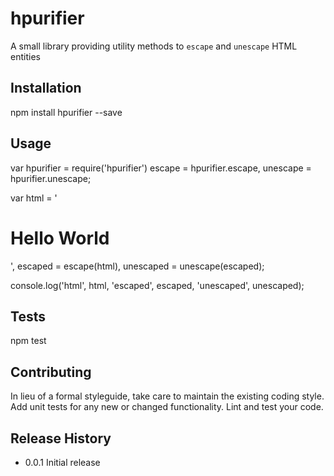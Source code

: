 hpurifier
=========

A small library providing utility methods to `escape` and `unescape` HTML entities

## Installation

  npm install hpurifier --save

## Usage

  var hpurifier = require('hpurifier')
      escape = hpurifier.escape,
      unescape = hpurifier.unescape;

  var html = '<h1>Hello World</h1>',
      escaped = escape(html),
      unescaped = unescape(escaped);

  console.log('html', html, 'escaped', escaped, 'unescaped', unescaped);

## Tests

  npm test

## Contributing

In lieu of a formal styleguide, take care to maintain the existing coding style.
Add unit tests for any new or changed functionality. Lint and test your code.

## Release History

* 0.0.1 Initial release